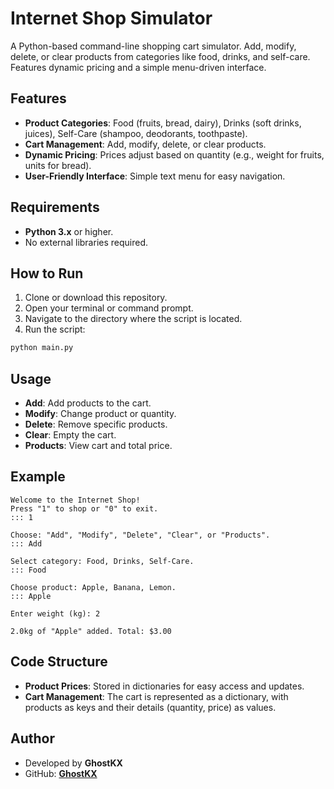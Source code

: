 # Internet Shop Simulator

A Python-based command-line shopping cart simulator. Add, modify, delete, or clear products from categories like food, drinks, and self-care. Features dynamic pricing and a simple menu-driven interface.

## Features

- **Product Categories**: Food (fruits, bread, dairy), Drinks (soft drinks, juices), Self-Care (shampoo, deodorants, toothpaste).  
- **Cart Management**: Add, modify, delete, or clear products.  
- **Dynamic Pricing**: Prices adjust based on quantity (e.g., weight for fruits, units for bread).  
- **User-Friendly Interface**: Simple text menu for easy navigation.  

## Requirements

- **Python 3.x** or higher.  
- No external libraries required.  

## How to Run

1. Clone or download this repository.  
2. Open your terminal or command prompt.  
3. Navigate to the directory where the script is located.  
4. Run the script:  

```bash
python main.py
```

## Usage

- **Add**: Add products to the cart.
- **Modify**: Change product or quantity.
- **Delete**: Remove specific products.
- **Clear**: Empty the cart.
- **Products**: View cart and total price.

## Example 
```
Welcome to the Internet Shop!
Press "1" to shop or "0" to exit.
::: 1

Choose: "Add", "Modify", "Delete", "Clear", or "Products".
::: Add

Select category: Food, Drinks, Self-Care.
::: Food

Choose product: Apple, Banana, Lemon.
::: Apple

Enter weight (kg): 2

2.0kg of "Apple" added. Total: $3.00
```

## Code Structure 

- **Product Prices**: Stored in dictionaries for easy access and updates.
- **Cart Management**: The cart is represented as a dictionary, with products as keys and their details (quantity, price) as values.

## Author

- Developed by **GhostKX**
- GitHub: **[GhostKX](https://github.com/GhostKX/Internet-Shop)**

